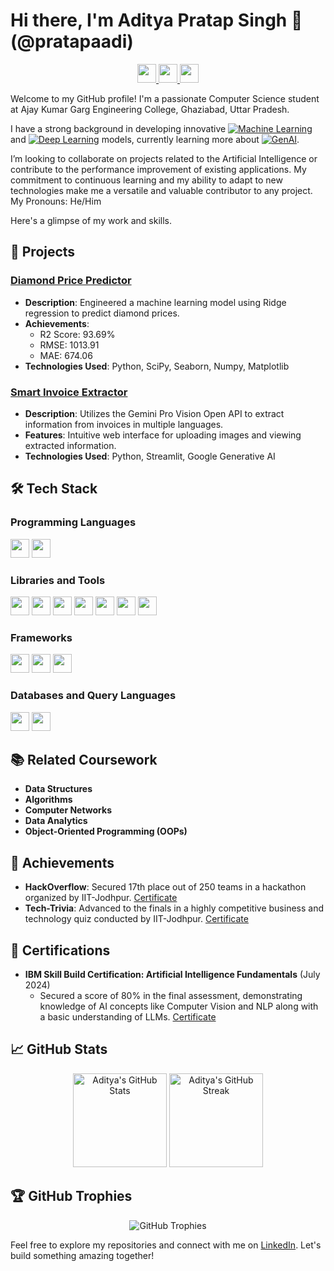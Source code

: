 # Hi there, I'm Aditya Pratap Singh 👋(@pratapaadi)

<div align="center">
  <a href="https://github.com/pratapaadi" target="_blank">
    <img src="https://img.shields.io/badge/GitHub-pratapaadi-181717?style=for-the-badge&logo=github" height="30" />
  </a>
  <a href="http://www.linkedin.com/in/aditya-pratap-singh-6a35aa22b" target="_blank">
    <img src="https://img.shields.io/badge/LinkedIn-Connect-blue?style=for-the-badge&logo=linkedin" height="30" />
  </a>
  <a href="mailto:pratap.aditya2712@gmail.com" target="_blank">
    <img src="https://img.shields.io/badge/Email-pratap.aditya2712@gmail.com-red?style=for-the-badge&logo=gmail" height="30" />
  </a>
</div>





Welcome to my GitHub profile! 
I'm a passionate Computer Science student at Ajay Kumar Garg Engineering College, Ghaziabad, Uttar Pradesh. 

I have a strong background in developing innovative [![Machine Learning](https://img.shields.io/badge/-Machine%20Learning-blue)](https://github.com/pratapaadi) and  [![Deep Learning](https://img.shields.io/badge/-Deep%20Learning-orange)](https://github.com/pratapaadi) models, currently learning more about [![GenAI](https://img.shields.io/badge/-GenAI-green)](https://github.com/pratapaadi).

I’m looking to collaborate on projects related to the Artificial Intelligence or contribute to the performance improvement of existing applications. My commitment to continuous learning and my ability to adapt to new technologies make me a versatile and valuable contributor to any project.
My Pronouns: He/Him


Here's a glimpse of my work and skills.
## 🚀 Projects

### [Diamond Price Predictor](https://github.com/pratapaadi/DiamondPriceML)
- **Description**: Engineered a machine learning model using Ridge regression to predict diamond prices.
- **Achievements**: 
  - R2 Score: 93.69%
  - RMSE: 1013.91
  - MAE: 674.06
- **Technologies Used**: Python, SciPy, Seaborn, Numpy, Matplotlib

### [Smart Invoice Extractor](https://github.com/pratapaadi/Smart_Invoice_Extractor/tree/master)
- **Description**: Utilizes the Gemini Pro Vision Open API to extract information from invoices in multiple languages.
- **Features**: Intuitive web interface for uploading images and viewing extracted information.
- **Technologies Used**: Python, Streamlit, Google Generative AI 

## 🛠️ Tech Stack

### Programming Languages
<div align="left">
  <img src="https://img.shields.io/badge/C/C++-00599C?style=for-the-badge&logo=c&logoColor=white" height="30" />
  <img src="https://img.shields.io/badge/Python-3776AB?style=for-the-badge&logo=python&logoColor=white" height="30" />
</div>

### Libraries and Tools
<div align="left">
  <img src="https://img.shields.io/badge/SciPy-8CAAE6?style=for-the-badge&logo=scipy&logoColor=white" height="30" />
  <img src="https://img.shields.io/badge/Seaborn-3776AB?style=for-the-badge&logo=python&logoColor=white" height="30" />
  <img src="https://img.shields.io/badge/NumPy-013243?style=for-the-badge&logo=numpy&logoColor=white" height="30" />
  <img src="https://img.shields.io/badge/Matplotlib-3776AB?style=for-the-badge&logo=python&logoColor=white" height="30" />
  <img src="https://img.shields.io/badge/OpenCV-5C3EE8?style=for-the-badge&logo=opencv&logoColor=white" height="30" />
  <img src="https://img.shields.io/badge/Streamlit-FF4B4B?style=for-the-badge&logo=streamlit&logoColor=white" height="30" />
  <img src="https://img.shields.io/badge/Git-F05032?style=for-the-badge&logo=git&logoColor=white" height="30" />
</div>

### Frameworks
<div align="left">
  <img src="https://img.shields.io/badge/TensorFlow-FF6F00?style=for-the-badge&logo=tensorflow&logoColor=white" height="30" />
  <img src="https://img.shields.io/badge/PyTorch-EE4C2C?style=for-the-badge&logo=pytorch&logoColor=white" height="30" />
  <img src="https://img.shields.io/badge/Flask-000000?style=for-the-badge&logo=flask&logoColor=white" height="30" />
</div>

### Databases and Query Languages
<div align="left">
  <img src="https://img.shields.io/badge/SQL-4479A1?style=for-the-badge&logo=sql&logoColor=white" height="30" />
  <img src="https://img.shields.io/badge/MongoDB-47A248?style=for-the-badge&logo=mongodb&logoColor=white" height="30" />
</div>

## 📚 Related Coursework
- **Data Structures**
- **Algorithms**
- **Computer Networks**
- **Data Analytics**
- **Object-Oriented Programming (OOPs)**

## 🌟 Achievements
- **HackOverflow**: Secured 17th place out of 250 teams in a hackathon organized by IIT-Jodhpur. [Certificate](https://drive.google.com/file/d/1-kQ1u9b2Li2XDexfPlVhJcnsEomB_w_j/view?usp=sharing)
- **Tech-Trivia**: Advanced to the finals in a highly competitive business and technology quiz conducted by IIT-Jodhpur. [Certificate](https://drive.google.com/file/d/1mT8u1WKSso5iev058eDQpx6UQ84r2IeK/view?usp=sharing)

## 📜 Certifications
- **IBM Skill Build Certification: Artificial Intelligence Fundamentals** (July 2024)
  - Secured a score of 80% in the final assessment, demonstrating knowledge of AI concepts like Computer Vision and NLP along with a basic understanding of LLMs. [Certificate](https://www.credly.com/badges/13ba0470-eaa8-44f3-abea-76d385f25381/public_url)



## 📈 GitHub Stats
<div align="center">
  <img src="https://github-readme-stats.vercel.app/api?username=pratapaadi&show_icons=true&theme=radical" alt="Aditya's GitHub Stats" height="150" />
  <img src="https://github-readme-streak-stats.herokuapp.com/?user=pratapaadi&theme=radical" alt="Aditya's GitHub Streak" height="150" />
</div>

## 🏆 GitHub Trophies
<div align="center">
  <img src="https://github-profile-trophy.vercel.app/?username=pratapaadi&theme=onedark" alt="GitHub Trophies" />
</div>

Feel free to explore my repositories and connect with me on [LinkedIn](http://www.linkedin.com/in/aditya-pratap-singh-6a35aa22b). Let's build something amazing together!

